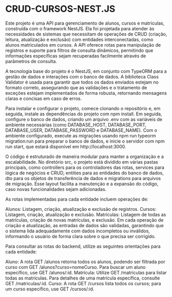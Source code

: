 # CRUD-CURSOS-NEST.JS

Este projeto é uma API para gerenciamento de alunos, cursos e matrículas, construída com o framework NestJS. Ela foi projetada para atender às necessidades de sistemas que necessitam de operações de CRUD (criação, leitura, atualização e exclusão) com entidades interconectadas, como alunos matriculados em cursos. A API oferece rotas para manipulação de registros e suporte para filtros de consulta dinâmicos, permitindo que informações específicas sejam recuperadas facilmente através de parâmetros de consulta.

A tecnologia base do projeto é o NestJS, em conjunto com TypeORM para a gestão de dados e interações com o banco de dados. A biblioteca Class Validator é usada para garantir que todos os dados enviados estejam no formato correto, assegurando que as validações e o tratamento de exceções estejam implementados de forma robusta, retornando mensagens claras e concisas em caso de erros.

Para instalar e configurar o projeto, comece clonando o repositório e, em seguida, instale as dependências do projeto com npm install. Em seguida, configure o banco de dados, criando um arquivo .env com as variáveis de ambiente necessárias (como DATABASE_HOST, DATABASE_PORT, DATABASE_USER, DATABASE_PASSWORD e DATABASE_NAME). Com o ambiente configurado, execute as migrações usando npm run typeorm migration:run para preparar o banco de dados, e inicie o servidor com npm run start, que estará disponível em http://localhost:3000.

O código é estruturado de maneira modular para manter a organização e a escalabilidade. No diretório src, o projeto está dividido em várias pastas principais, como controllers para os controladores das rotas, services para lógica de negócios e CRUD, entities para as entidades do banco de dados, dto para os objetos de transferência de dados e migrations para arquivos de migração. Esse layout facilita a manutenção e a expansão do código, caso novas funcionalidades sejam adicionadas.

As rotas implementadas para cada entidade incluem operações de:

Alunos: Listagem, criação, atualização e exclusão de registros.
Cursos: Listagem, criação, atualização e exclusão.
Matrículas: Listagem de todas as matrículas, criação de novas matrículas, e exclusão.
Em cada operação de criação e atualização, as entradas de dados são validadas, garantindo que o sistema lida adequadamente com dados incompletos ou inválidos, informando o usuário de forma clara sobre o que precisa ser corrigido.


Para consultar as rotas do backend, utilize as seguintes orientações para cada entidade:

Aluno: A rota GET /alunos retorna todos os alunos, podendo ser filtrada por curso com GET /alunos?curso=nomeCurso. Para buscar um aluno específico, use GET /alunos/:id.
Matrícula: Utilize GET /matriculas para listar todas as matrículas. Para detalhes de uma matrícula específica, consulte GET /matriculas/:id.
Curso: A rota GET /cursos lista todos os cursos; para um curso específico, use GET /cursos/:id.




